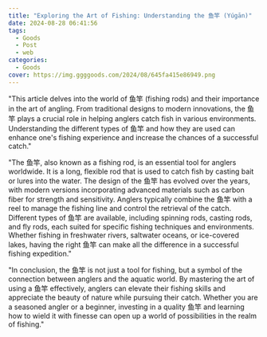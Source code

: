 ```yaml
---
title: "Exploring the Art of Fishing: Understanding the 鱼竿 (Yúgān)"
date: 2024-08-28 06:41:56
tags:
  - Goods
  - Post
  - web
categories:
  - Goods
cover: https://img.ggggoods.com/2024/08/645fa415e86949.png
---
```


"This article delves into the world of 鱼竿 (fishing rods) and their importance in the art of angling. From traditional designs to modern innovations, the 鱼竿 plays a crucial role in helping anglers catch fish in various environments. Understanding the different types of 鱼竿 and how they are used can enhance one's fishing experience and increase the chances of a successful catch."

"The 鱼竿, also known as a fishing rod, is an essential tool for anglers worldwide. It is a long, flexible rod that is used to catch fish by casting bait or lures into the water. The design of the 鱼竿 has evolved over the years, with modern versions incorporating advanced materials such as carbon fiber for strength and sensitivity. Anglers typically combine the 鱼竿 with a reel to manage the fishing line and control the retrieval of the catch. Different types of 鱼竿 are available, including spinning rods, casting rods, and fly rods, each suited for specific fishing techniques and environments. Whether fishing in freshwater rivers, saltwater oceans, or ice-covered lakes, having the right 鱼竿 can make all the difference in a successful fishing expedition."

"In conclusion, the 鱼竿 is not just a tool for fishing, but a symbol of the connection between anglers and the aquatic world. By mastering the art of using a 鱼竿 effectively, anglers can elevate their fishing skills and appreciate the beauty of nature while pursuing their catch. Whether you are a seasoned angler or a beginner, investing in a quality 鱼竿 and learning how to wield it with finesse can open up a world of possibilities in the realm of fishing."
